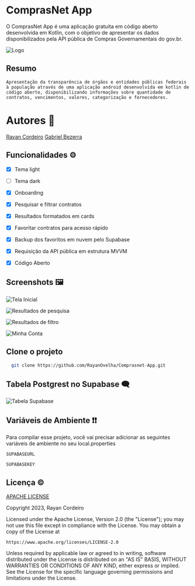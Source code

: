 
# ComprasNet App

O ComprasNet App é uma aplicação gratuita em código aberto desenvolvida em Kotlin, com o objetivo de apresentar os dados disponibilizados pela API pública de Compras Governamentais do gov.br.

![Logo](https://github.com/RayanOvelha/Comprasnet-App/blob/master/app/src/main/res/drawable/comprasnet_mobile_white.png?raw=true)

## Resumo

    Apresentação da transparência de órgãos e entidades públicas federais à população através de uma aplicação android desenvolvida em kotlin de código aberto, disponibilizando informações sobre quantidade de contratos, vencimentos, valores, categorização e fornecedores.

# Autores 👥

[Rayan Cordeiro](https://github.com/rayanovelha)
[Gabriel Bezerra](https://github.com/biielbezerra)


## Funcionalidades ⚙


- [x]   Tema light
- [ ]   Tema dark
- [x]   Onboarding
- [x]   Pesquisar e filtrar contratos
- [x]   Resultados formatados em cards
- [x]   Favoritar contratos para acesso rápido
- [x]   Backup dos favoritos em nuvem pelo Supabase
- [x]   Requisição da API pública em estrutura MVVM
- [x]   Código Aberto


## Screenshots 🖼

![Tela Inicial](https://github.com/RayanOvelha/Comprasnet-App/blob/master/screenshots/screenshot_1.png?raw=true)

![Resultados de pesquisa](https://github.com/RayanOvelha/Comprasnet-App/blob/master/screenshots/screenshot_2.png?raw=true)

![Resultados de filtro](https://github.com/RayanOvelha/Comprasnet-App/blob/master/screenshots/screenshot_3.png?raw=true)

![Minha Conta](https://github.com/RayanOvelha/Comprasnet-App/blob/master/screenshots/screenshot_4.png?raw=true)


## Clone o projeto

```bash
  git clone https://github.com/RayanOvelha/Comprasnet-App.git
```


## Tabela Postgrest no Supabase 🗨

![Tabela Supabase](https://github.com/RayanOvelha/Comprasnet-App/blob/master/screenshots/screenshot_5.png?raw=true)
## Variáveis de Ambiente ❗❗

Para compilar esse projeto, você vai precisar adicionar as seguintes variáveis de ambiente no seu local.properties

`SUPABASEURL`

`SUPABASEKEY`


## Licença ©

[APACHE LICENSE](https://choosealicense.com/licenses/apache-2.0/)

Copyright 2023, Rayan Cordeiro

Licensed under the Apache License, Version 2.0 (the "License");
you may not use this file except in compliance with the License.
You may obtain a copy of the License at

    https://www.apache.org/licenses/LICENSE-2.0

Unless required by applicable law or agreed to in writing, software
distributed under the License is distributed on an "AS IS" BASIS,
WITHOUT WARRANTIES OR CONDITIONS OF ANY KIND, either express or implied.
See the License for the specific language governing permissions and
limitations under the License.